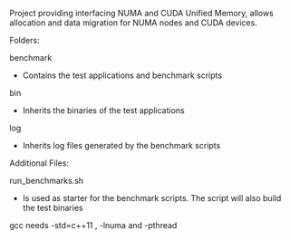 Project providing interfacing NUMA and CUDA Unified Memory, allows allocation and data migration for NUMA nodes and CUDA devices.


Folders:

benchmark   
 - Contains the test applications and benchmark scripts
 
bin  
 - Inherits the binaries of the test applications
 
log  
 -  Inherits log files generated by the benchmark scripts  


Additional Files:

run_benchmarks.sh   
 - Is used as starter for the benchmark scripts. The script will also build the test binaries
                    
                    
gcc needs -std=c++11 , -lnuma and -pthread
